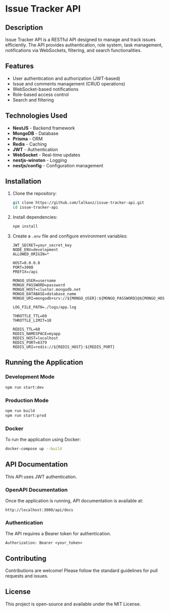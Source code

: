 

# Issue Tracker API

## Description
Issue Tracker API is a RESTful API designed to manage and track issues efficiently. The API provides authentication, role system, task management, notifications via WebSockets, filtering, and search functionalities.

## Features
- User authentication and authorization (JWT-based)
- Issue and comments management (CRUD operations)
- WebSocket-based notifications
- Role-based access control
- Search and filtering

## Technologies Used
- **NestJS** - Backend framework
- **MongoDB** - Database
- **Prisma** - ORM
- **Redis** - Caching
- **JWT** - Authentication
- **WebSocket**  - Real-time updates
- **nestjs-winston** - Logging
- **nestjs/config** - Configuration management

## Installation

1. Clone the repository:
   ```sh
   git clone https://github.com/lalkaxz/issue-tracker-api.git
   cd issue-tracker-api
   ```
2. Install dependencies:
   ```sh
   npm install
   ```
3. Create a `.env` file and configure environment variables:
   ```env
   JWT_SECRET=your_secret_key
   NODE_ENV=development
   ALLOWED_ORIGIN=*

   HOST=0.0.0.0
   PORT=3000
   PREFIX=/api

   MONGO_USER=username
   MONGO_PASSWORD=password
   MONGO_HOST=cluster.mongodb.net
   MONGO_DATABASE=database_name
   MONGO_URI=mongodb+srv://${MONGO_USER}:${MONGO_PASSWORD}@${MONGO_HOST}/${MONGO_DATABASE}

   LOG_FILE_PATH=./logs/app.log

   THROTTLE_TTL=60
   THROTTLE_LIMIT=10

   REDIS_TTL=60
   REDIS_NAMESPACE=myapp
   REDIS_HOST=localhost
   REDIS_PORT=6379
   REDIS_URI=redis://${REDIS_HOST}:${REDIS_PORT}
   ```

## Running the Application

### Development Mode
```sh
npm run start:dev
```

### Production Mode
```sh
npm run build
npm run start:prod
```

### Docker
To run the application using Docker:
```sh
docker-compose up --build
```

## API Documentation
This API uses JWT authentication.

### OpenAPI Documentation
Once the application is running, API documentation is available at:
```
http://localhost:3000/api/docs
```

### Authentication
The API requires a Bearer token for authentication.
```
Authorization: Bearer <your_token>
```

## Contributing
Contributions are welcome! Please follow the standard guidelines for pull requests and issues.

## License
This project is open-source and available under the MIT License.
